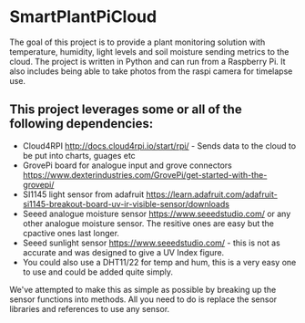 # SmartPlantPiCloud
The goal of this project is to provide a plant monitoring solution with temperature, humidity, light levels and soil moisture sending metrics to the cloud. The project is written in Python and can run from a Raspberry Pi. It also includes being able to take photos from the raspi camera for timelapse use. 

## This project leverages some or all of the following dependencies: 
- Cloud4RPI http://docs.cloud4rpi.io/start/rpi/ - Sends data to the cloud to be put into charts, guages etc
- GrovePi board for analogue input and grove connectors https://www.dexterindustries.com/GrovePi/get-started-with-the-grovepi/
- SI1145 light sensor from adafruit https://learn.adafruit.com/adafruit-si1145-breakout-board-uv-ir-visible-sensor/downloads
- Seeed analogue moisture sensor https://www.seeedstudio.com/ or any other analogue moisture sensor. The resitive ones are easy but the cpactive ones last longer.
- Seeed sunlight sensor https://www.seeedstudio.com/ - this is not as accurate and was designed to give a UV Index figure.
- You could also use a DHT11/22 for temp and hum, this is a very easy one to use and could be added quite simply. 

We've attempted to make this as simple as possible by breaking up the sensor functions into methods. All you need to do is replace the sensor libraries and references to use any sensor. 
